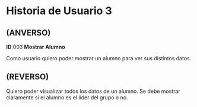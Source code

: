 # Historia de Usuario 3
## (ANVERSO)  

**ID**:003 **Mostrar Alumno**  

Como usuario quiero poder mostrar un alumno para ver sus distintos datos.

## (REVERSO)  

Quiero poder visualizar todos los datos de un alumno.
Se debe mostrar claramente si el alumno es el líder del grupo o no.
